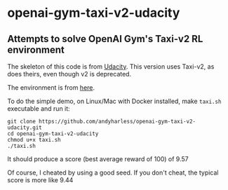 # openai-gym-taxi-v2-udacity

## Attempts to solve OpenAI Gym's Taxi-v2 RL environment

The skeleton of this code is from [Udacity](https://github.com/udacity/deep-reinforcement-learning/tree/master/lab-taxi).  This version uses Taxi-v2, as does theirs, even though v2 is deprecated.

The environment is from [here](https://gym.openai.com/envs/Taxi-v2/).

To do the simple demo, on Linux/Mac with Docker installed, make `taxi.sh` executable and run it:
```
git clone https://github.com/andyharless/openai-gym-taxi-v2-udacity.git
cd openai-gym-taxi-v2-udacity
chmod u+x taxi.sh
./taxi.sh
```

It should produce a score (best average reward of 100) of 9.57

Of course, I cheated by using a good seed.  If you don't cheat, the typical score is more like 9.44

